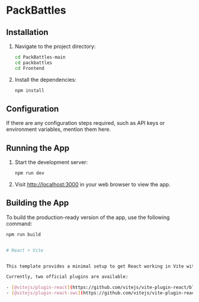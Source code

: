 # PackBattles

## Installation

1. Navigate to the project directory:

    ```bash
    cd PackBattles-main
    cd packbattles
    cd Frontend
    
    ```

2. Install the dependencies:

    ```bash
    npm install
    ```

## Configuration

If there are any configuration steps required, such as API keys or environment variables, mention them here.

## Running the App

1. Start the development server:

    ```bash
    npm run dev 
    ```

2. Visit [http://localhost:3000](http://localhost:3000) in your web browser to view the app.

## Building the App

To build the production-ready version of the app, use the following command:

```bash
npm run build


# React + Vite


This template provides a minimal setup to get React working in Vite with HMR and some ESLint rules.

Currently, two official plugins are available:

- [@vitejs/plugin-react](https://github.com/vitejs/vite-plugin-react/blob/main/packages/plugin-react/README.md) uses [Babel](https://babeljs.io/) for Fast Refresh
- [@vitejs/plugin-react-swc](https://github.com/vitejs/vite-plugin-react-swc) uses [SWC](https://swc.rs/) for Fast Refresh
